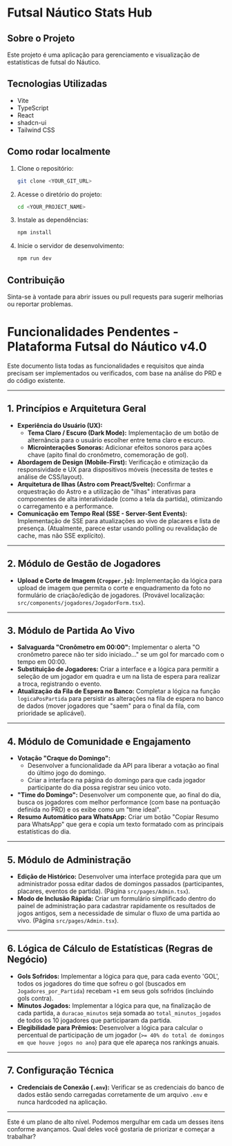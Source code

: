# Futsal Náutico Stats Hub

## Sobre o Projeto

Este projeto é uma aplicação para gerenciamento e visualização de estatísticas de futsal do Náutico.

## Tecnologias Utilizadas

- Vite
- TypeScript
- React
- shadcn-ui
- Tailwind CSS

## Como rodar localmente

1. Clone o repositório:
   ```sh
   git clone <YOUR_GIT_URL>
   ```
2. Acesse o diretório do projeto:
   ```sh
   cd <YOUR_PROJECT_NAME>
   ```
3. Instale as dependências:
   ```sh
   npm install
   ```
4. Inicie o servidor de desenvolvimento:
   ```sh
   npm run dev
   ```

## Contribuição

Sinta-se à vontade para abrir issues ou pull requests para sugerir melhorias ou reportar problemas.

# Funcionalidades Pendentes - Plataforma Futsal do Náutico v4.0

Este documento lista todas as funcionalidades e requisitos que ainda precisam ser implementados ou verificados, com base na análise do PRD e do código existente.

---

## 1. Princípios e Arquitetura Geral

*   **Experiência do Usuário (UX):**
    *   **Tema Claro / Escuro (Dark Mode):** Implementação de um botão de alternância para o usuário escolher entre tema claro e escuro.
    *   **Microinterações Sonoras:** Adicionar efeitos sonoros para ações chave (apito final do cronômetro, comemoração de gol).
*   **Abordagem de Design (Mobile-First):** Verificação e otimização da responsividade e UX para dispositivos móveis (necessita de testes e análise de CSS/layout).
*   **Arquitetura de Ilhas (Astro com Preact/Svelte):** Confirmar a orquestração do Astro e a utilização de "ilhas" interativas para componentes de alta interatividade (como a tela da partida), otimizando o carregamento e a performance.
*   **Comunicação em Tempo Real (SSE - Server-Sent Events):** Implementação de SSE para atualizações ao vivo de placares e lista de presença. (Atualmente, parece estar usando polling ou revalidação de cache, mas não SSE explícito).

---

## 2. Módulo de Gestão de Jogadores

*   **Upload e Corte de Imagem (`Cropper.js`):** Implementação da lógica para upload de imagem que permita o corte e enquadramento da foto no formulário de criação/edição de jogadores. (Provável localização: `src/components/jogadores/JogadorForm.tsx`).

---

## 3. Módulo de Partida Ao Vivo

*   **Salvaguarda "Cronômetro em 00:00":** Implementar o alerta "O cronômetro parece não ter sido iniciado..." se um gol for marcado com o tempo em 00:00.
*   **Substituição de Jogadores:** Criar a interface e a lógica para permitir a seleção de um jogador em quadra e um na lista de espera para realizar a troca, registrando o evento.
*   **Atualização da Fila de Espera no Banco:** Completar a lógica na função `logicaPosPartida` para persistir as alterações na fila de espera no banco de dados (mover jogadores que "saem" para o final da fila, com prioridade se aplicável).

---

## 4. Módulo de Comunidade e Engajamento

*   **Votação "Craque do Domingo":**
    *   Desenvolver a funcionalidade da API para liberar a votação ao final do último jogo do domingo.
    *   Criar a interface na página do domingo para que cada jogador participante do dia possa registrar seu único voto.
*   **"Time do Domingo":** Desenvolver um componente que, ao final do dia, busca os jogadores com melhor performance (com base na pontuação definida no PRD) e os exibe como um "time ideal".
*   **Resumo Automático para WhatsApp:** Criar um botão "Copiar Resumo para WhatsApp" que gera e copia um texto formatado com as principais estatísticas do dia.

---

## 5. Módulo de Administração

*   **Edição de Histórico:** Desenvolver uma interface protegida para que um administrador possa editar dados de domingos passados (participantes, placares, eventos de partida). (Página `src/pages/Admin.tsx`).
*   **Modo de Inclusão Rápida:** Criar um formulário simplificado dentro do painel de administração para cadastrar rapidamente os resultados de jogos antigos, sem a necessidade de simular o fluxo de uma partida ao vivo. (Página `src/pages/Admin.tsx`).

---

## 6. Lógica de Cálculo de Estatísticas (Regras de Negócio)

*   **Gols Sofridos:** Implementar a lógica para que, para cada evento 'GOL', todos os jogadores do time que sofreu o gol (buscados em `Jogadores_por_Partida`) recebam `+1` em seus gols sofridos (incluindo gols contra).
*   **Minutos Jogados:** Implementar a lógica para que, na finalização de cada partida, a `duracao_minutos` seja somada ao `total_minutos_jogados` de todos os 10 jogadores que participaram da partida.
*   **Elegibilidade para Prêmios:** Desenvolver a lógica para calcular o percentual de participação de um jogador (`>= 40% do total de domingos em que houve jogos no ano`) para que ele apareça nos rankings anuais.

---

## 7. Configuração Técnica

*   **Credenciais de Conexão (`.env`):** Verificar se as credenciais do banco de dados estão sendo carregadas corretamente de um arquivo `.env` e nunca hardcoded na aplicação.

---

Este é um plano de alto nível. Podemos mergulhar em cada um desses itens conforme avançamos. Qual deles você gostaria de priorizar e começar a trabalhar?
